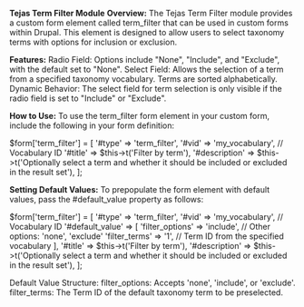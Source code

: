 **Tejas Term Filter Module**
**Overview:**
The Tejas Term Filter module provides a custom form element called term_filter that can be used in custom forms within Drupal. This element is designed to allow users to select taxonomy terms with options for inclusion or exclusion.

**Features:**
Radio Field: Options include "None", "Include", and "Exclude", with the default set to "None".
Select Field: Allows the selection of a term from a specified taxonomy vocabulary. Terms are sorted alphabetically.
Dynamic Behavior: The select field for term selection is only visible if the radio field is set to "Include" or "Exclude".

**How to Use:**
To use the term_filter form element in your custom form, include the following in your form definition:

$form['term_filter'] = [
    '#type' => 'term_filter',
    '#vid' => 'my_vocabulary', // Vocabulary ID
    '#title' => $this->t('Filter by term'),
    '#description' => $this->t('Optionally select a term and whether it should be included or excluded in the result set'),
];


**Setting Default Values:**
To prepopulate the form element with default values, pass the #default_value property as follows:

$form['term_filter'] = [
    '#type' => 'term_filter',
    '#vid' => 'my_vocabulary', // Vocabulary ID
    '#default_value' => [
        'filter_options' => 'include', // Other options: 'none', 'exclude'
        'filter_terms' => '1', // Term ID from the specified vocabulary
    ],
    '#title' => $this->t('Filter by term'),
    '#description' => $this->t('Optionally select a term and whether it should be included or excluded in the result set'),
];

Default Value Structure:
filter_options: Accepts 'none', 'include', or 'exclude'.
filter_terms: The Term ID of the default taxonomy term to be preselected.
